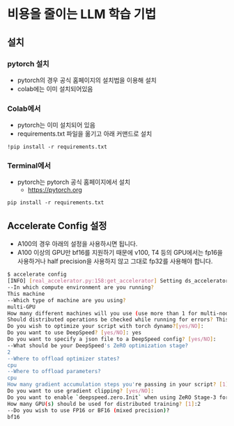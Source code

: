 # 비용을 줄이는 LLM 학습 기법

## 설치

### pytorch 설치
- pytorch의 경우 공식 홈페이지의 설치법을 이용해 설치
- colab에는 이미 설치되어있음

### Colab에서

- pytorch는 이미 설치되어 있음
- requirements.txt 파일을 옮기고 아래 커맨드로 설치

```
!pip install -r requirements.txt
```

### Terminal에서

- pytorch는 pytorch 공식 홈페이지에서 설치
  - https://pytorch.org

```
pip install -r requirements.txt
```

## Accelerate Config 설정

- A100의 경우 아래의 설정을 사용하시면 됩니다.
- A100 이상의 GPU만 bf16를 지원하기 때문에 v100, T4 등의 GPU에서는 fp16을 사용하거나 half precision을 사용하지 않고 그대로 fp32를 사용해야 합니다.

```bash
$ accelerate config                                                                     [4:18:27]
[INFO] [real_accelerator.py:158:get_accelerator] Setting ds_accelerator to cuda (auto detect)
--In which compute environment are you running?
This machine
--Which type of machine are you using?
multi-GPU
How many different machines will you use (use more than 1 for multi-node training)? [1]:
Should distributed operations be checked while running for errors? This can avoid timeout issues but will be slower. [yes/NO]:
Do you wish to optimize your script with torch dynamo?[yes/NO]:
Do you want to use DeepSpeed? [yes/NO]: yes
Do you want to specify a json file to a DeepSpeed config? [yes/NO]:
--What should be your DeepSpeed's ZeRO optimization stage?
2
--Where to offload optimizer states?
cpu
--Where to offload parameters?
cpu
How many gradient accumulation steps you're passing in your script? [1]:
Do you want to use gradient clipping? [yes/NO]:
Do you want to enable `deepspeed.zero.Init` when using ZeRO Stage-3 for constructing massive models? [yes/NO]:
How many GPU(s) should be used for distributed training? [1]:2
--Do you wish to use FP16 or BF16 (mixed precision)?
bf16

```
